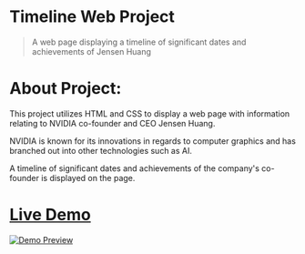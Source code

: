 # Timeline Web Project

> A web page displaying a timeline of significant dates and achievements of Jensen Huang

# About Project:

This project utilizes HTML and CSS to display a web page with information relating to NVIDIA co-founder and CEO Jensen Huang.

NVIDIA is known for its innovations in regards to computer graphics and has branched out into other technologies such as AI.

A timeline of significant dates and achievements of the company's co-founder is displayed on the page.

# [Live Demo](https://josephtrandev.github.io/Timeline-Web-Project/)

[![Demo Preview](https://i.postimg.cc/Px2BKbKh/image.png)](https://josephtrandev.github.io/Timeline-Web-Project/)
